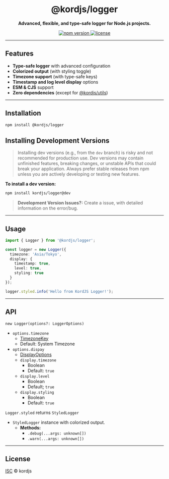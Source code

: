 <div align="center">
  <h1>@kordjs/logger</h1>
  <p>
    <b>Advanced, flexible, and type-safe logger for Node.js projects.</b>
  </p>
  <p>
    <a href="https://www.npmjs.com/package/@kordjs/logger">
      <img src="https://img.shields.io/npm/v/@kordjs/logger?style=flat-square" alt="npm version" />
    </a>
    </a>
    <a href="https://github.com/kordjs/logger/blob/main/LICENSE">
      <img src="https://img.shields.io/github/license/kordjs/logger?style=flat-square" alt="license" />
    </a>
  </p>
</div>

---

## Features

- **Type-safe logger** with advanced configuration
- **Colorized output** (with styling toggle)
- **Timezone support** (with type-safe keys)
- **Timestamp and log level display** options
- **ESM & CJS** support
- **Zero dependencies** (except for [@kordjs/utils](https://github.com/kordjs/utils))

---

## Installation

```sh
npm install @kordjs/logger
```

## **Installing Development Versions**

> Installing dev versions (e.g., from the `dev` branch) is risky and not recommended for production use. Dev versions may contain unfinished features, breaking changes, or unstable APIs that could break your application. Always prefer stable releases from npm unless you are actively developing or testing new features.  

**To install a dev version:**  
```sh
npm install kordjs/logger@dev
```
> **Development Version Issues?:** Create a issue, with detailed information on the error/bug.

---

## Usage

```ts
import { Logger } from '@kordjs/logger';

const logger = new Logger({
  timezone: 'Asia/Tokyo',
  display: {
    timestamp: true,
    level: true,
    styling: true
  }
});

logger.styled.info('Hello from KordJS Logger!');
```

---

## API

`new Logger(options?: LoggerOptions)`

- `options.timezone`
   - [TimezoneKey](https://github.com)
   - Default: System Timezone
- `options.dispay`
   - [DisplayOptions](https://github.com)
   - `display.timezone`
      - Boolean
      - Default: `true`
   - `display.level`
      - Boolean
      - Default; `true`
   - `display.styling`
      - Boolean
      - Default: `true`

`Logger.styled` returns `StyledLogger`

- `StyledLogger` instance with colorized  output.
     - **Methods:**
         - `.debug(...args: unknown[])`
         - `.warn(...args: unknown[])`

---

## License

[ISC](./LICENSE) ©️ kordjs